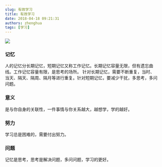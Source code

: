 ```yaml
---
slug: 有效学习
title: 有效学习
date: 2018-04-18 09:21:31
authors: zhenghua
tags: [学习]
---
```


![](/img/s29670292.jpg)
<!-- more -->

### 记忆

人的记忆分长期记忆，短期记忆又称工作记忆。长期记忆容量无限，但有遗忘曲线。工作记忆容量有限，是思考的场所。
针对长期记忆，需要不断重复，当时、当天、隔天、隔周、隔月等进行重复。针对短期记忆，要减少干扰，多思考，多问问题。

### 意义

是与你自身的关联性，一件事情与你关系越大，越想学，学的越好。

### 努力

学习总是困难的，需要付出努力。

### 问题

记忆是思考，思考是解决问题，多问问题，学习的更好。


